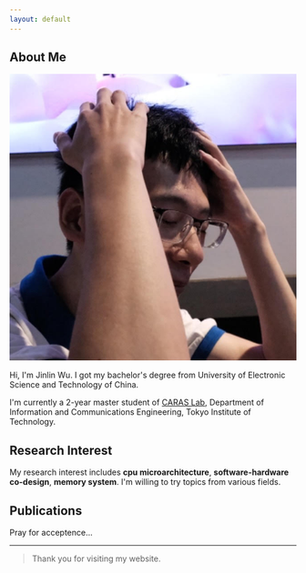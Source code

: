 ```yaml
---
layout: default
---
```


## About Me

<img class="profile-picture" src="me.jpg">

Hi, I'm Jinlin Wu. I got my bachelor's degree from University of Electronic Science and Technology of China. 

I'm currently a 2-year master student of [CARAS Lab](https://titech-caras.github.io/), Department of Information and Communications Engineering, Tokyo Institute of Technology.

## Research Interest

My research interest includes **cpu microarchitecture**, **software-hardware co-design**, **memory system**. I'm willing to try topics from various fields.


## Publications

Pray for acceptence...

---


> Thank you for visiting my website. 

